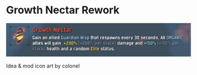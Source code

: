 # Growth Nectar Rework
![new stats](https://github.com/royal0959/R2NectarReworkMod/blob/main/new_stats.png)

Idea & mod icon art by colonel
